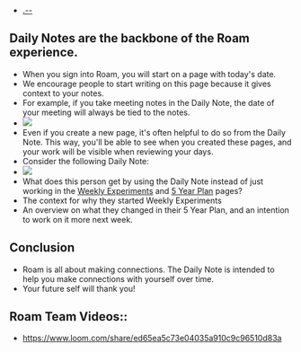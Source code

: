 - [.--](./.--.md)
## **Daily Notes are the backbone of the Roam experience.**
- When you sign into Roam, you will start on a page with today's date.
- We encourage people to start writing on this page because it gives context to your notes.
- For example, if you take meeting notes in the Daily Note, the date of your meeting will always be tied to the notes.
- ![](https://s3.amazonaws.com/cdn.freshdesk.com/data/helpdesk/attachments/production/64002864636/original/qqL4apOfjDpoVLBx5JJu6TnrANUlTZSblg.png?1600974212)
- Even if you create a new page, it's often helpful to do so from the Daily Note. This way, you'll be able to see when you created these pages, and your work will be visible when reviewing your days.
- Consider the following Daily Note:
- ![](https://s3.amazonaws.com/cdn.freshdesk.com/data/helpdesk/attachments/production/64002864729/original/jzf65Bfvc_C7CcxpeokK5YM20u9Kv_5G6A.png?1600974564)
- What does this person get by using the Daily Note instead of just working in the [Weekly Experiments](<./Weekly Experiments.md>) and [5 Year Plan](<./5 Year Plan.md>) pages?
- The context for why they started Weekly Experiments
- An overview on what they changed in their 5 Year Plan, and an intention to work on it more next week.
## **Conclusion**
- Roam is all about making connections. The Daily Note is intended to help you make connections with yourself over time.
- Your future self will thank you!
## Roam Team Videos::
- <https://www.loom.com/share/ed65ea5c73e04035a910c9c96510d83a>